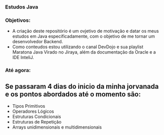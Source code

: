 ### Estudos Java

### Objetivos:
- A criação deste repositório é um ovjetivo de motivação e datar os meus estudos em Java especificadamente, com o objetivo de me tornar um desenvolvedor Backend.
- Como conteudos estou utilizando o canal DevDojo e sua playlist Maratona Java Virado no Jiraya, além da documentação da Oracle e a IDE InteliJ.

### Até agora:
## Se passaram 4 dias do inicio da minha jorvanada e os pontos abordados até o momento são:
- Tipos Primitivos
- Operadores Lógicos
- Estruturas Condicionais
- Estruturas de Repetição
- Arrays unidimensionais e multidimensionais
